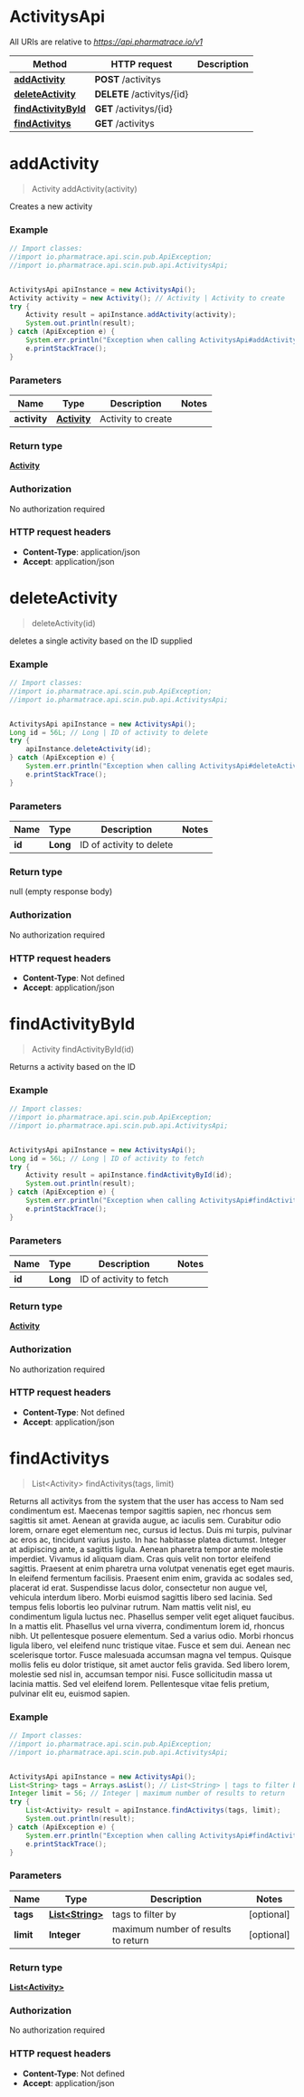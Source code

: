 # ActivitysApi

All URIs are relative to *https://api.pharmatrace.io/v1*

Method | HTTP request | Description
------------- | ------------- | -------------
[**addActivity**](ActivitysApi.md#addActivity) | **POST** /activitys | 
[**deleteActivity**](ActivitysApi.md#deleteActivity) | **DELETE** /activitys/{id} | 
[**findActivityById**](ActivitysApi.md#findActivityById) | **GET** /activitys/{id} | 
[**findActivitys**](ActivitysApi.md#findActivitys) | **GET** /activitys | 


<a name="addActivity"></a>
# **addActivity**
> Activity addActivity(activity)



Creates a new activity

### Example
```java
// Import classes:
//import io.pharmatrace.api.scin.pub.ApiException;
//import io.pharmatrace.api.scin.pub.api.ActivitysApi;


ActivitysApi apiInstance = new ActivitysApi();
Activity activity = new Activity(); // Activity | Activity to create
try {
    Activity result = apiInstance.addActivity(activity);
    System.out.println(result);
} catch (ApiException e) {
    System.err.println("Exception when calling ActivitysApi#addActivity");
    e.printStackTrace();
}
```

### Parameters

Name | Type | Description  | Notes
------------- | ------------- | ------------- | -------------
 **activity** | [**Activity**](Activity.md)| Activity to create |

### Return type

[**Activity**](Activity.md)

### Authorization

No authorization required

### HTTP request headers

 - **Content-Type**: application/json
 - **Accept**: application/json

<a name="deleteActivity"></a>
# **deleteActivity**
> deleteActivity(id)



deletes a single activity based on the ID supplied

### Example
```java
// Import classes:
//import io.pharmatrace.api.scin.pub.ApiException;
//import io.pharmatrace.api.scin.pub.api.ActivitysApi;


ActivitysApi apiInstance = new ActivitysApi();
Long id = 56L; // Long | ID of activity to delete
try {
    apiInstance.deleteActivity(id);
} catch (ApiException e) {
    System.err.println("Exception when calling ActivitysApi#deleteActivity");
    e.printStackTrace();
}
```

### Parameters

Name | Type | Description  | Notes
------------- | ------------- | ------------- | -------------
 **id** | **Long**| ID of activity to delete |

### Return type

null (empty response body)

### Authorization

No authorization required

### HTTP request headers

 - **Content-Type**: Not defined
 - **Accept**: application/json

<a name="findActivityById"></a>
# **findActivityById**
> Activity findActivityById(id)



Returns a activity based on the ID

### Example
```java
// Import classes:
//import io.pharmatrace.api.scin.pub.ApiException;
//import io.pharmatrace.api.scin.pub.api.ActivitysApi;


ActivitysApi apiInstance = new ActivitysApi();
Long id = 56L; // Long | ID of activity to fetch
try {
    Activity result = apiInstance.findActivityById(id);
    System.out.println(result);
} catch (ApiException e) {
    System.err.println("Exception when calling ActivitysApi#findActivityById");
    e.printStackTrace();
}
```

### Parameters

Name | Type | Description  | Notes
------------- | ------------- | ------------- | -------------
 **id** | **Long**| ID of activity to fetch |

### Return type

[**Activity**](Activity.md)

### Authorization

No authorization required

### HTTP request headers

 - **Content-Type**: Not defined
 - **Accept**: application/json

<a name="findActivitys"></a>
# **findActivitys**
> List&lt;Activity&gt; findActivitys(tags, limit)



Returns all activitys from the system that the user has access to Nam sed condimentum est. Maecenas tempor sagittis sapien, nec rhoncus sem sagittis sit amet. Aenean at gravida augue, ac iaculis sem. Curabitur odio lorem, ornare eget elementum nec, cursus id lectus. Duis mi turpis, pulvinar ac eros ac, tincidunt varius justo. In hac habitasse platea dictumst. Integer at adipiscing ante, a sagittis ligula. Aenean pharetra tempor ante molestie imperdiet. Vivamus id aliquam diam. Cras quis velit non tortor eleifend sagittis. Praesent at enim pharetra urna volutpat venenatis eget eget mauris. In eleifend fermentum facilisis. Praesent enim enim, gravida ac sodales sed, placerat id erat. Suspendisse lacus dolor, consectetur non augue vel, vehicula interdum libero. Morbi euismod sagittis libero sed lacinia.  Sed tempus felis lobortis leo pulvinar rutrum. Nam mattis velit nisl, eu condimentum ligula luctus nec. Phasellus semper velit eget aliquet faucibus. In a mattis elit. Phasellus vel urna viverra, condimentum lorem id, rhoncus nibh. Ut pellentesque posuere elementum. Sed a varius odio. Morbi rhoncus ligula libero, vel eleifend nunc tristique vitae. Fusce et sem dui. Aenean nec scelerisque tortor. Fusce malesuada accumsan magna vel tempus. Quisque mollis felis eu dolor tristique, sit amet auctor felis gravida. Sed libero lorem, molestie sed nisl in, accumsan tempor nisi. Fusce sollicitudin massa ut lacinia mattis. Sed vel eleifend lorem. Pellentesque vitae felis pretium, pulvinar elit eu, euismod sapien. 

### Example
```java
// Import classes:
//import io.pharmatrace.api.scin.pub.ApiException;
//import io.pharmatrace.api.scin.pub.api.ActivitysApi;


ActivitysApi apiInstance = new ActivitysApi();
List<String> tags = Arrays.asList(); // List<String> | tags to filter by
Integer limit = 56; // Integer | maximum number of results to return
try {
    List<Activity> result = apiInstance.findActivitys(tags, limit);
    System.out.println(result);
} catch (ApiException e) {
    System.err.println("Exception when calling ActivitysApi#findActivitys");
    e.printStackTrace();
}
```

### Parameters

Name | Type | Description  | Notes
------------- | ------------- | ------------- | -------------
 **tags** | [**List&lt;String&gt;**](String.md)| tags to filter by | [optional]
 **limit** | **Integer**| maximum number of results to return | [optional]

### Return type

[**List&lt;Activity&gt;**](Activity.md)

### Authorization

No authorization required

### HTTP request headers

 - **Content-Type**: Not defined
 - **Accept**: application/json

